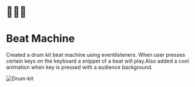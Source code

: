 # 🥁🥁🥁
# Beat Machine
Created a drum kit beat machine using eventlisteners. When user presses certain keys on the keyboard a snippet of a beat will play.Also added a cool animation when key is pressed with a audience background.

![Drum-kit](https://user-images.githubusercontent.com/25596786/67540555-96fbed80-f69a-11e9-9bd7-40d24552ac7e.gif)
